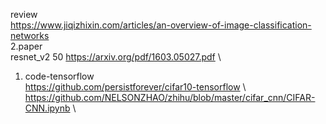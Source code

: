 review \
https://www.jiqizhixin.com/articles/an-overview-of-image-classification-networks \
2.paper \
resnet_v2 50 https://arxiv.org/pdf/1603.05027.pdf \

1. code-tensorflow \
https://github.com/persistforever/cifar10-tensorflow \ 
https://github.com/NELSONZHAO/zhihu/blob/master/cifar_cnn/CIFAR-CNN.ipynb \

